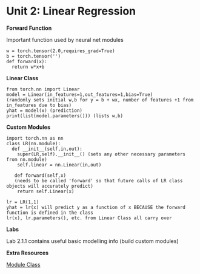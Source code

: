 # Unit 2: Linear Regression

  **Forward Function**

  Important function used by neural net modules

    w = torch.tensor(2.0,requires_grad=True)
    b = torch.tensor('')
    def forward(x):
      return w*x+b
    
 **Linear Class**
 
    from torch.nn import Linear
    model = Linear(in_features=1,out_features=1,bias=True) 
    (randomly sets initial w,b for y = b + wx, number of features +1 from in_features due to bias)
    yhat = model(x) (prediction)
    print(list(model.parameters())) (lists w,b)
  
  **Custom Modules**
   
    import torch.nn as nn
    class LR(nn.module):
      def __init__(self,in,out):
        super(LR,self).__init__() (sets any other necessary parameters from nn.module)
        self.linear = nn.Linear(in,out)
        
       def forward(self,x) 
       (needs to be called 'forward' so that future calls of LR class objects will accurately predict)
        return self.Linear(x)
        
    lr = LR(1,1)
    yhat = lr(x) will predict y as a function of x BECAUSE the forward function is defined in the class
    lr(x), lr.parameters(), etc. from Linear Class all carry over
    
  **Labs**
  
 Lab 2.1.1 contains useful basic modelling info (build custom modules)
 
 **Extra Resources**
 
 [Module Class](https://pytorch.org/docs/stable/nn.html)
  
  

